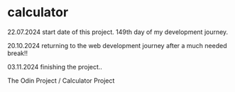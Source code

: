 # calculator

22.07.2024 start date of this project. 
149th day of my development journey.

20.10.2024
returning to the web development journey after 
a much needed break!!

03.11.2024 
finishing the project..

The Odin Project / Calculator Project